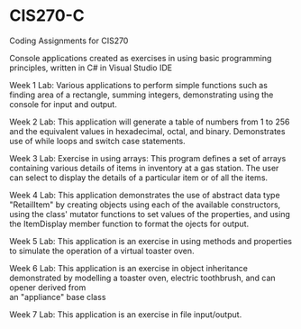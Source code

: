 # CIS270-C

Coding Assignments for CIS270

Console applications created as exercises in using basic programming principles, written in C# in Visual Studio IDE

Week 1 Lab:	Various applications to perform simple functions such as finding area of a rectangle, summing integers, demonstrating using the console for input
			and output.
			
Week 2 Lab:	This application will generate a table of numbers from 1 to 256 and the equivalent values in hexadecimal, octal, and binary.  Demonstrates 
			use of while loops and switch case statements.
			
Week 3 Lab:	Exercise in using arrays:  This program defines a set of arrays containing various details of items in inventory at a gas station.  The user can 
			select to display the details of a particular item or of all the items.
			
Week 4 Lab:	This application demonstrates the use of abstract data type "RetailItem" by creating objects using each of the available constructors, using the 
			class' mutator functions to set values of the properties, and using the ItemDisplay member function to format the ojects for output.
			
Week 5 Lab:	This application is an exercise in using methods and properties to simulate the operation of a virtual toaster oven.

Week 6 Lab:	This application is an exercise in object inheritance demonstrated by modelling a toaster oven, electric toothbrush, and can opener derived from	
			an "appliance" base class

Week 7 Lab:	This application is an exercise in file input/output.
